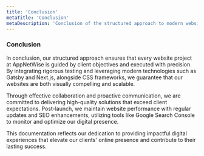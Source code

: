 ```yaml
---
title: 'Conclusion'
metaTitle: 'Conclusion'
metaDescription: 'Conclusion of the structured approach to modern website development.'
---
```


### Conclusion

In conclusion, our structured approach ensures that every website project at AppNetWise is guided by client objectives and executed with precision. By integrating rigorous testing and leveraging modern technologies such as Gatsby and Next.js, alongside CSS frameworks, we guarantee that our websites are both visually compelling and scalable.

Through effective collaboration and proactive communication, we are committed to delivering high-quality solutions that exceed client expectations. Post-launch, we maintain website performance with regular updates and SEO enhancements, utilizing tools like Google Search Console to monitor and optimize our digital presence.

This documentation reflects our dedication to providing impactful digital experiences that elevate our clients' online presence and contribute to their lasting success.
